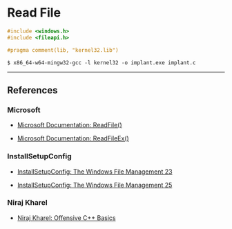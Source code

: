# Read File

```c
#include <windows.h>
#include <fileapi.h>

#pragma comment(lib, "kernel32.lib")
```

```
$ x86_64-w64-mingw32-gcc -l kernel32 -o implant.exe implant.c
```

---
## References

### Microsoft

- [Microsoft Documentation: ReadFile()](https://learn.microsoft.com/en-us/windows/win32/api/fileapi/nf-fileapi-readfile)

- [Microsoft Documentation: ReadFileEx()](https://learn.microsoft.com/en-us/windows/win32/api/fileapi/nf-fileapi-readfileex)

### InstallSetupConfig

- [InstallSetupConfig: The Windows File Management 23](https://www.installsetupconfig.com/win32programming/windowsfileapis4_22.html)

- [InstallSetupConfig:  The Windows File Management 25](https://www.installsetupconfig.com/win32programming/windowsfileapis4_24.html)

### Niraj Kharel

- [Niraj Kharel: Offensive C++ Basics](https://nirajkharel.com.np/posts/offensive-cplusplus-basics/)